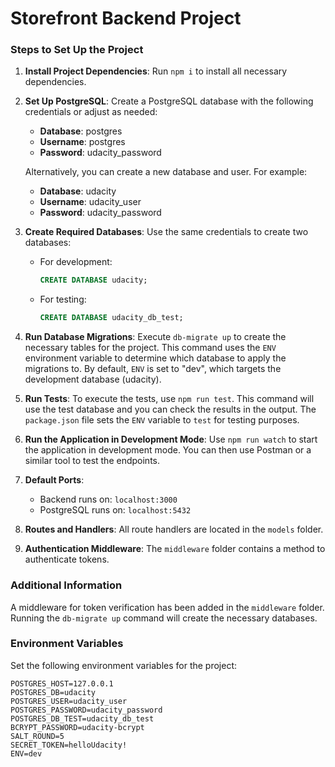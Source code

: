 # Storefront Backend Project

### Steps to Set Up the Project

1. **Install Project Dependencies**:
   Run `npm i` to install all necessary dependencies.

2. **Set Up PostgreSQL**:
   Create a PostgreSQL database with the following credentials or adjust as needed:
   - **Database**: postgres
   - **Username**: postgres
   - **Password**: udacity_password

   Alternatively, you can create a new database and user. For example:
   - **Database**: udacity
   - **Username**: udacity_user
   - **Password**: udacity_password

3. **Create Required Databases**:
   Use the same credentials to create two databases:
   - For development:
     ```sql
     CREATE DATABASE udacity;
     ```
   - For testing:
     ```sql
     CREATE DATABASE udacity_db_test;
     ```

4. **Run Database Migrations**:
   Execute `db-migrate up` to create the necessary tables for the project. This command uses the `ENV` environment variable to determine which database to apply the migrations to. By default, `ENV` is set to "dev", which targets the development database (udacity).

5. **Run Tests**:
   To execute the tests, use `npm run test`. This command will use the test database and you can check the results in the output. The `package.json` file sets the `ENV` variable to `test` for testing purposes.

6. **Run the Application in Development Mode**:
   Use `npm run watch` to start the application in development mode. You can then use Postman or a similar tool to test the endpoints.

7. **Default Ports**:
   - Backend runs on: `localhost:3000`
   - PostgreSQL runs on: `localhost:5432`

8. **Routes and Handlers**:
   All route handlers are located in the `models` folder.

9. **Authentication Middleware**:
   The `middleware` folder contains a method to authenticate tokens.

### Additional Information

A middleware for token verification has been added in the `middleware` folder. Running the `db-migrate up` command will create the necessary databases.

### Environment Variables 

Set the following environment variables for the project: 

```
POSTGRES_HOST=127.0.0.1
POSTGRES_DB=udacity
POSTGRES_USER=udacity_user
POSTGRES_PASSWORD=udacity_password
POSTGRES_DB_TEST=udacity_db_test
BCRYPT_PASSWORD=udacity-bcrypt
SALT_ROUND=5
SECRET_TOKEN=helloUdacity!
ENV=dev
```

